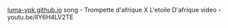 [luma-vpk.github.io](https://luma-vpk.github.io/)
song - Trompette d'afrique X L'etoile D'afrique
video - youtu.be/llY6H4LV2TE
